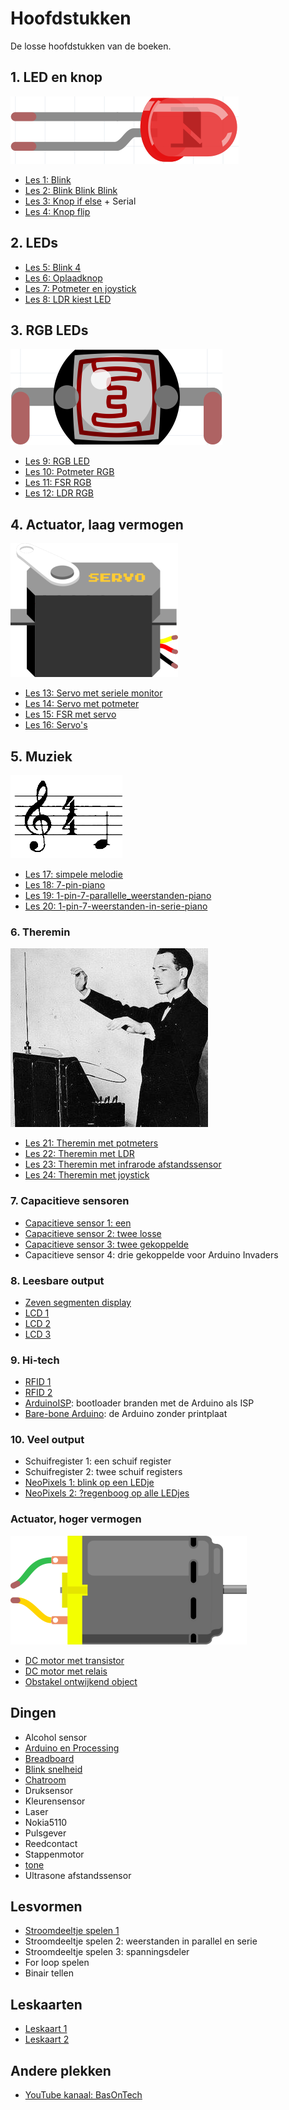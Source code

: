 # Hoofdstukken

De losse hoofdstukken van de boeken.

## 1. LED en knop

![Led](Led.png)

 * [Les 1: Blink](01_blink/README.md)
 * [Les 2: Blink Blink Blink](02_blink_blink_blink/README.md)
 * [Les 3: Knop if else](03_knop_if_else/README.md) + Serial 
 * [Les 4: Knop flip](04_knop_flip/README.md)

## 2. LEDs

 * [Les 5: Blink 4](05_blink_4/README.md) 
 * [Les 6: Oplaadknop](06_oplaadknop/README.md)
 * [Les 7: Potmeter en joystick](07_potmeter_en_joystick/README.md)
 * [Les 8: LDR kiest LED](08_ldr_kiest/README.md)

## 3. RGB LEDs

![LDR](Ldr.png)

 * [Les 9: RGB LED](09_rgb/README.md)
 * [Les 10: Potmeter RGB](10_potmeter_rgb/README.md)
 * [Les 11: FSR RGB](11_fsr_rgb/README.md) 
 * [Les 12: LDR RGB](12_ldr_rgb/README.md) 

## 4. Actuator, laag vermogen

![Servo motor](ServoMotor.png)

 * [Les 13: Servo met seriele monitor](13_servo_serial/README.md)
 * [Les 14: Servo met potmeter](14_servo_potmeter/README.md)
 * [Les 15: FSR met servo](15_FSR_met_servo/README.md)
 * [Les 16: Servo's](16_servos/README.md)

## 5. Muziek

![Muziek](Muziek.png)

 * [Les 17: simpele melodie](17_simpele_melodie/README.md)
 * [Les 18: 7-pin-piano](18_7_pin_piano/README.md)
 * [Les 19: 1-pin-7-parallelle_weerstanden-piano](19_1_pin_7_parallelle_weerstanden_piano/README.md)
 * [Les 20: 1-pin-7-weerstanden-in-serie-piano](20_1_pin_7_weerstanden_in_serie_piano/README.md)

### 6. Theremin

![Theremin](Theremin.jpg)

 * [Les 21: Theremin met potmeters](21_theremin_potmeters/README.md)
 * [Les 22: Theremin met LDR](22_theremin_ldr/README.md)
 * [Les 23: Theremin met infrarode afstandssensor](23_theremin_infrarood/README.md)
 * [Les 24: Theremin met joystick](24_theremin_joystick/README.md)

### 7. Capacitieve sensoren

 * [Capacitieve sensor 1: een](CapacitieveSensor1/README.md)
 * [Capacitieve sensor 2: twee losse](CapacitieveSensor2/README.md)
 * [Capacitieve sensor 3: twee gekoppelde](CapacitieveSensor3/README.md)
 * Capacitieve sensor 4: drie gekoppelde voor Arduino Invaders

### 8. Leesbare output

 * [Zeven segmenten display](ZevenSegmentDisplay/README.md)
 * [LCD 1](LCD1/README.md)
 * [LCD 2](LCD2/README.md)
 * [LCD 3](LCD3/README.md)

### 9. Hi-tech

 * [RFID 1](RFID1/README.md)
 * [RFID 2](RFID2/README.md)
 * [ArduinoISP](ArduinoISP/README.md): bootloader branden met de Arduino als ISP
 * [Bare-bone Arduino](BareBoneArduino/README.md): de Arduino zonder printplaat

### 10. Veel output

 * Schuifregister 1: een schuif register
 * Schuifregister 2: twee schuif registers
 * [NeoPixels 1: blink op een LEDje](NeoPixel1/README.md)
 * [NeoPixels 2: ?regenboog op alle LEDjes](NeoPixel2/README.md)

### Actuator, hoger vermogen

![DC Motor](DcMotor.png)

 * [DC motor met transistor](dc_motor_met_transistor/README.md)
 * [DC motor met relais](dc_motor_met_relais/README.md)
 * [Obstakel ontwijkend object](obstakel_ontwijkend_object/README.md)

## Dingen

 * Alcohol sensor
 * [Arduino en Processing](Arduino_en_processing/README.md)
 * [Breadboard](breadboard/README.md)
 * [Blink snelheid](BlinkSnelheid/README.md)
 * [Chatroom](chatroom/README.md)
 * Druksensor
 * Kleurensensor
 * Laser
 * Nokia5110
 * Pulsgever
 * Reedcontact
 * Stappenmotor
 * [tone](tone/README.md)
 * Ultrasone afstandssensor

## Lesvormen

 * [Stroomdeeltje spelen 1](StroomdeeltjeSpelen1/README.md)
 * Stroomdeeltje spelen 2: weerstanden in parallel en serie
 * Stroomdeeltje spelen 3: spanningsdeler
 * For loop spelen
 * Binair tellen

## Leskaarten

 * [Leskaart 1](Leskaarten/Leskaart1.pdf)
 * [Leskaart 2](Leskaarten/Leskaart2.pdf)

## Andere plekken

 * [YouTube kanaal: BasOnTech](https://www.youtube.com/c/BasOnTechNL)
